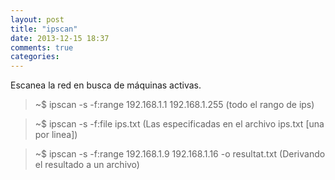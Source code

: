 ```yaml
---
layout: post
title: "ipscan"
date: 2013-12-15 18:37
comments: true
categories: 
---
```

Escanea la red en busca de máquinas activas.

>~$ ipscan -s -f:range 192.168.1.1 192.168.1.255 (todo el rango de ips)

>~$ ipscan -s -f:file ips.txt (Las especificadas en el archivo ips.txt [una por linea])

>~$ ipscan -s -f:range 192.168.1.9 192.168.1.16 -o resultat.txt (Derivando el resultado a un archivo)

